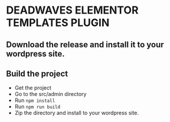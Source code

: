 # DEADWAVES ELEMENTOR TEMPLATES PLUGIN

## Download the release and install it to your wordpress site.

## Build the project

- Get the project
- Go to the src/admin directory
- Run `npm install`
- Run `npm run build`
- Zip the directory and install to your wordpress site.
